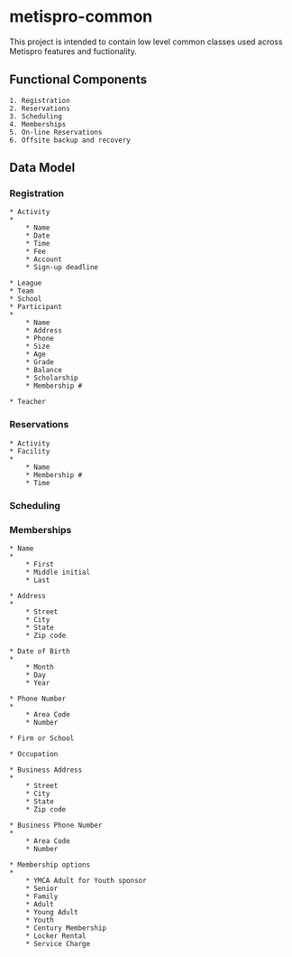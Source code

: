 metispro-common
===============

<p>

This project is intended to contain low level common classes used across Metispro features and fuctionality.

</p>

<p>

## Functional Components

	1. Registration
	2. Reservations
	3. Scheduling
	4. Memberships
	5. On-line Reservations
	6. Offsite backup and recovery


## Data Model

### Registration
	
	* Activity
	* 
		* Name
		* Date
		* Time
		* Fee
		* Account
		* Sign-up deadline

	* League
	* Team
	* School
	* Participant
	* 
		* Name
		* Address
		* Phone
		* Size
		* Age
		* Grade
		* Balance
		* Scholarship
		* Membership #

	* Teacher
	
### Reservations
	
	* Activity
	* Facility
	*
		* Name
		* Membership #
		* Time
		
### Scheduling


### Memberships

	* Name
	*
		* First
		* Middle initial
		* Last
		
	* Address
	*
		* Street
		* City
		* State
		* Zip code
		
	* Date of Birth
	*
		* Month
		* Day
		* Year
		
	* Phone Number
	*
		* Area Code
		* Number
		
	* Firm or School
	
	* Occupation
	
	* Business Address
	*
		* Street
		* City
		* State
		* Zip code
		
	* Business Phone Number
	*
		* Area Code
		* Number
		
	* Membership options
	*
		* YMCA Adult for Youth sponsor
		* Senior
		* Family
		* Adult
		* Young Adult
		* Youth
		* Century Membership
		* Locker Rental
		* Service Charge
		
	


	

	